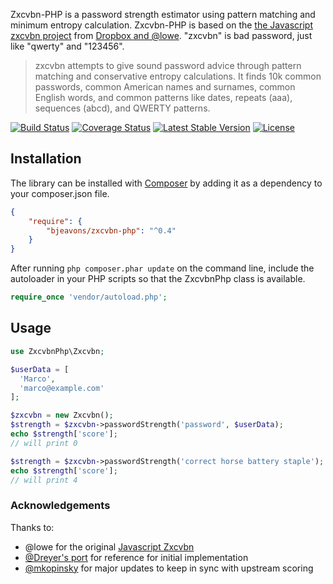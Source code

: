 Zxcvbn-PHP is a password strength estimator using pattern matching and minimum entropy calculation. Zxcvbn-PHP is based on the [the Javascript zxcvbn project](https://github.com/dropbox/zxcvbn) from [Dropbox and @lowe](https://blogs.dropbox.com/tech/2012/04/zxcvbn-realistic-password-strength-estimation/). "zxcvbn" is bad password, just like "qwerty" and "123456".

>zxcvbn attempts to give sound password advice through pattern matching and conservative entropy calculations. It finds 10k common passwords, common American names and surnames, common English words, and common patterns like dates, repeats (aaa), sequences (abcd), and QWERTY patterns.

[![Build Status](https://travis-ci.org/bjeavons/zxcvbn-php.png?branch=master)](https://travis-ci.org/bjeavons/zxcvbn-php)
[![Coverage Status](https://coveralls.io/repos/github/bjeavons/zxcvbn-php/badge.svg?branch=master)](https://coveralls.io/github/bjeavons/zxcvbn-php?branch=master)
[![Latest Stable Version](https://poser.pugx.org/bjeavons/zxcvbn-php/v/stable)](https://packagist.org/packages/bjeavons/zxcvbn-php)
[![License](https://poser.pugx.org/bjeavons/zxcvbn-php/license)](https://packagist.org/packages/bjeavons/zxcvbn-php)

## Installation

The library can be installed with [Composer](http://getcomposer.org) by adding it as a dependency to your composer.json file.

```json
{
    "require": {
        "bjeavons/zxcvbn-php": "^0.4"
    }
}
```

After running `php composer.phar update` on the command line, include the
autoloader in your PHP scripts so that the ZxcvbnPhp class is available.

```php
require_once 'vendor/autoload.php';
```

## Usage

```php
use ZxcvbnPhp\Zxcvbn;

$userData = [
  'Marco',
  'marco@example.com'
];

$zxcvbn = new Zxcvbn();
$strength = $zxcvbn->passwordStrength('password', $userData);
echo $strength['score'];
// will print 0

$strength = $zxcvbn->passwordStrength('correct horse battery staple');
echo $strength['score'];
// will print 4
```

### Acknowledgements
Thanks to:
* @lowe for the original [Javascript Zxcvbn](https://github.com/lowe/zxcvbn)
* [@Dreyer's port](https://github.com/Dreyer/php-zxcvbn) for reference for initial implementation
* [@mkopinsky](https://github.com/mkopinsky) for major updates to keep in sync with upstream scoring


